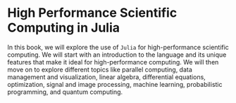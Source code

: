 # High Performance Scientific Computing in Julia

In this book, we will explore the use of `Julia` for high-performance scientific computing. We will start with an introduction to the language and its unique features that make it ideal for high-performance computing. We will then move on to explore different topics like parallel computing, data management and visualization, linear algebra, differential equations, optimization, signal and image processing, machine learning, probabilistic programming, and quantum computing.

```{tableofcontents}
```
